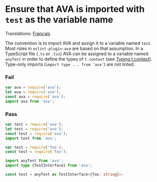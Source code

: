 # Ensure that AVA is imported with `test` as the variable name

Translations: [Français](https://github.com/avajs/ava-docs/blob/main/fr_FR/related/eslint-plugin-ava/docs/rules/use-test.md)

The convention is to import AVA and assign it to a variable named `test`. Most rules in `eslint-plugin-ava` are based on that assumption.
In a TypeScript file (`.ts` or `.tsx`) AVA can be assigned to a variable named `anyTest` in order to define the types of `t.context` (see [Typing t.context](https://github.com/avajs/ava/blob/main/docs/recipes/typescript.md#typing-tcontext)). Type-only imports (`import type ... from 'ava'`) are not linted.

### Fail

```js
var ava = require('ava');
let ava = require('ava');
const ava = require('ava');
import ava from 'ava';
```

### Pass

```js
var test = require('ava');
let test = require('ava');
const test = require('ava');
import test from 'ava';

var test = require('foo');
const test = require('foo');
```

```ts
import anyTest from 'ava';
import type {TestInterface} from 'ava';

const test = anyTest as TestInterface<{foo: string}>;
```
